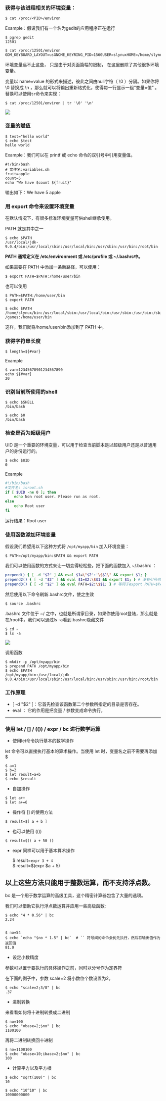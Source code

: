 ### 获得与该进程相关的环境变量：

```
$ cat /proc/<PID>/environ
```

Example：假设我们有一个名为gedit的应用程序正在运行

```
$ pgrep gedit
12501

$ cat /proc/12501/environ
GDM_KEYBOARD_LAYOUT=usGNOME_KEYRING_PID=1560USER=slynuxHOME=/home/slynux
```

环境变量远不止这些， 只是由于对页面篇幅的限制， 在这里删除了其他很多环境变量。

变量以 name=value 的形式来描述，彼此之间由null字符（ \0 ）分隔。如果你将 \0 替换成 \n ，那么就可以将输出重新格式化，使得每一行显示一组“变量=值” 。替换可以使用`tr`命令来实现：

```
$ cat /proc/12501/environ | tr '\0' '\n'
```

![](/assets/import.pngasasasd)

### 变量的赋值

```
$ test="hello world"
$ echo $test
hello world
```

Example：我们可以在 printf 或 echo 命令的双引号中引用变量值。

```
#!/bin/bash
# 文件名:variables.sh
fruit=apple
count=5
echo "We have $count ${fruit}"
```

输出如下：We have 5 apple

### 用 export 命令来设置环境变量

在默认情况下，有很多标准环境变量可供shell继承使用。

PATH 就是其中之一

```
$ echo $PATH
/usr/local/jdk-9.0.4/bin:/usr/local/sbin:/usr/local/bin:/usr/sbin:/usr/bin:/root/bin
```

**PATH 通常定义在 /etc/environment 或 /etc/profile 或 ~/.bashrc中。**

如果需要在 PATH 中添加一条新路径，可以使用：

```
$ export PATH=$PATH:/home/user/bin
```

也可以使用

```
$ PATH=$PATH:/home/user/bin
$ export PATH

$ echo $PATH
/home/slynux/bin:/usr/local/sbin:/usr/local/bin:/usr/sbin:/usr/bin:/sbin:/bin:/usr
/games:/home/user/bin
```

这样，我们就将/home/user/bin添加到了 PATH 中。

### 获得字符串长度

```
$ length=${#var}
```

Example

```
$ var=12345678901234567890
echo ${#var}
20
```

### 识别当前所使用的shell

```
$ echo $SHELL
/bin/bash

$ echo $0
/bin/bash
```

### 检查是否为超级用户

UID 是一个重要的环境变量，可以用于检查当前脚本是以超级用户还是以普通用户的身份运行的。

```
$ echo $UID
0
```

Example

```bash
#!/bin/bash
#文件名: isroot.sh
if [ $UID -ne 0 ]; then
    echo Non root user. Please run as root.
else
    echo Root user
fi
```

运行结果：Root user

### 使用函数添加环境变量

假设我们希望用以下这种方式将 `/opt/myapp/bin` 加入环境变量：

```
$ PATH=/opt/myapp/bin:$PATH && export PATH
```

我们可以使用函数的方式来让一切变得轻松些，把下面的函数加入 ~/.bashrc ：

```bash
prepend() { [ -d "$2" ] && eval $1=\"$2':'\$$1\" && export $1; } 
prepend2() { [ -d "$2" ] && eval $1=$2:\$$1 && export $1; } # 没有引号也是可以的。使用引号应该是为了避免某些特殊符号
prepend3() { [ -d "$2" ] && eval PATH=$2:\$$1; } # 等同于export PATH=$PATH:/opt/myapp/bin
```

然后使用以下命令刷新.bashrc文件，使之生效

```
$ source .bashrc
```

.bashrc 文件位于 ~/ 之中，也就是所谓家目录，如果你使用root登陆，那么就是在/root中。我们可以通过ls -a看到.bashrc隐藏文件

```
$ cd ~
$ ls -a
```

![](/assets/imporadjiasdjiasijdast.png)

调用函数

```
$ mkdir -p /opt/myapp/bin
$ prepend PATH /opt/myapp/bin
$ echo $PATH
/opt/myapp/bin:/usr/local/jdk-9.0.4/bin:/usr/local/sbin:/usr/local/bin:/usr/sbin:/usr/bin:/root/bin
```

### 工作原理

* \[ -d "$2" \]：它首先检查该函数第二个参数所指定的目录是否存在。
* eval ： 它的作用是把变量 / 参数变成命令执行。

---

### 使用 let / \[\] / \(\(\)\) / expr / bc 进行数学运算

* 使用let命令执行基本的数学操作

let 命令可以直接执行基本的算术操作。当使用 let 时，变量名之前不需要再添加 $

```
$ a=1
$ b=2
$ let result=a+b
$ echo $result
```

* 自加操作

```
$ let a++
$ let a+=6
```

* 操作符 \[\] 的使用方法

```
$ result=$[ a + b ]
```

* 也可以使用 \(\(\)\) 

```
$ result=$(( a + 50 ))
```

* expr 同样可以用于基本算术操作

  $ result=`expr 3 + 4`  
  $ result=$\(expr $a + 5\)

## 以上这些方法只能用于整数运算，而不支持浮点数。

bc 是一个用于数学运算的高级工具，这个精密计算器包含了大量的选项。

我们可以借助它执行浮点数运算并应用一些高级函数:

    $ echo "4 * 0.56" | bc
    2.24


    $ no=54
    $ echo `echo "$no * 1.5" | bc`  # `` 符号间的命令会优先执行，然后将输出值作为返回值
    81.0

* 设定小数精度

参数可以置于要执行的具体操作之前，同时以分号作为定界符

在下面的例子中，参数 scale=2 将小数位个数设置为2。

```
$ echo "scale=2;3/8" | bc
.37
```

* 进制转换

来看看如何将十进制转换成二进制

```
$ no=100
$ echo "obase=2;$no" | bc
1100100
```

再将二进制转换回十进制

```
$ no=1100100
$ echo "obase=10;ibase=2;$no" | bc
100
```

*  计算平方以及平方根

```
$ echo "sqrt(100)" | bc
10

$ echo "10^10" | bc
10000000000
```



